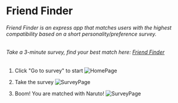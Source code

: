 # Friend Finder

###### Friend Finder is an express app that matches users with the highest compatibility based on a short personality/preference survey.

###### Take a 3-minute survey, find your best match here: [Friend Finder](https://vast-scrubland-28230.herokuapp.com/)

1. Click "Go to survey" to start
![HomePage](./app/public/assets/images/frontpage)

2. Take the survey
![SurveyPage](./app/public/assets/images/surveypage)

3. Boom! You are matched with Naruto!
![SurveyPage](./app/public/assets/images/matchpage)
